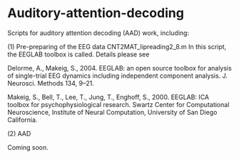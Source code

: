 # Auditory-attention-decoding
Scripts for auditory attention decoding (AAD) work, including:

(1) Pre-preparing of the EEG data
CNT2MAT_lipreading2_8.m
In this script, the EEGLAB toolbox is called. Details please see

Delorme, A., Makeig, S., 2004. EEGLAB: an open source toolbox for analysis of single-trial EEG dynamics including independent component analysis. J. Neurosci. Methods 134, 9–21.

Makeig, S., Bell, T., Lee, T., Jung, T., Enghoff, S., 2000. EEGLAB: ICA toolbox for psychophysiological research. Swartz Center for Computational Neuroscience, Institute of Neural Computation, University of San Diego California.

(2) AAD 

Coming soon.
